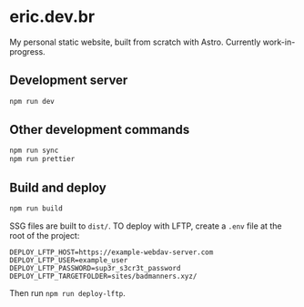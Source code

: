 # eric.dev.br

My personal static website, built from scratch with Astro. Currently work-in-progress.

## Development server

```bash
npm run dev
```

## Other development commands

```bash
npm run sync
npm run prettier
```

## Build and deploy

```bash
npm run build
```

SSG files are built to `dist/`. TO deploy with LFTP, create a `.env` file at the root of the project:

```env
DEPLOY_LFTP_HOST=https://example-webdav-server.com
DEPLOY_LFTP_USER=example_user
DEPLOY_LFTP_PASSWORD=sup3r_s3cr3t_password
DEPLOY_LFTP_TARGETFOLDER=sites/badmanners.xyz/
```

Then run `npm run deploy-lftp`.
